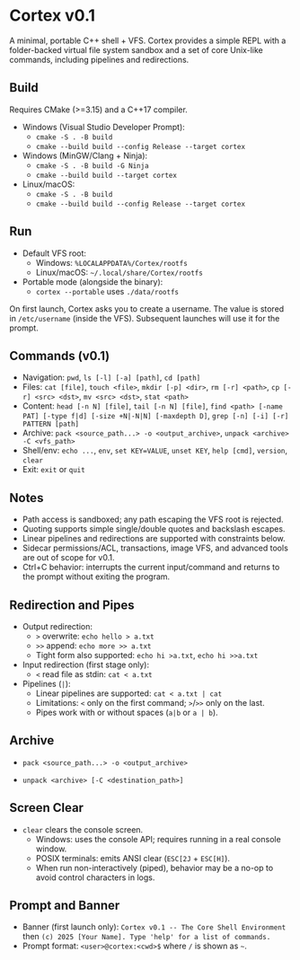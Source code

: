 # Cortex v0.1

A minimal, portable C++ shell + VFS. Cortex provides a simple REPL with a folder-backed virtual file system sandbox and a set of core Unix-like commands, including pipelines and redirections.

## Build

Requires CMake (>=3.15) and a C++17 compiler.

- Windows (Visual Studio Developer Prompt):
  - `cmake -S . -B build`
  - `cmake --build build --config Release --target cortex`
- Windows (MinGW/Clang + Ninja):
  - `cmake -S . -B build -G Ninja`
  - `cmake --build build --target cortex`
- Linux/macOS:
  - `cmake -S . -B build`
  - `cmake --build build --config Release --target cortex`

## Run

- Default VFS root:
  - Windows: `%LOCALAPPDATA%/Cortex/rootfs`
  - Linux/macOS: `~/.local/share/Cortex/rootfs`
- Portable mode (alongside the binary):
  - `cortex --portable` uses `./data/rootfs`

On first launch, Cortex asks you to create a username. The value is stored in `/etc/username` (inside the VFS). Subsequent launches will use it for the prompt.

## Commands (v0.1)
- Navigation: `pwd`, `ls [-l] [-a] [path]`, `cd [path]`
- Files: `cat [file]`, `touch <file>`, `mkdir [-p] <dir>`, `rm [-r] <path>`, `cp [-r] <src> <dst>`, `mv <src> <dst>`, `stat <path>`
- Content: `head [-n N] [file]`, `tail [-n N] [file]`, `find <path> [-name PAT] [-type f|d] [-size +N|-N|N] [-maxdepth D]`, `grep [-n] [-i] [-r] PATTERN [path]`
- Archive: `pack <source_path...> -o <output_archive>`, `unpack <archive> -C <vfs_path>`
- Shell/env: `echo ...`, `env`, `set KEY=VALUE`, `unset KEY`, `help [cmd]`, `version`, `clear`
- Exit: `exit` or `quit`

## Notes
- Path access is sandboxed; any path escaping the VFS root is rejected.
- Quoting supports simple single/double quotes and backslash escapes.
- Linear pipelines and redirections are supported with constraints below.
- Sidecar permissions/ACL, transactions, image VFS, and advanced tools are out of scope for v0.1.
- Ctrl+C behavior: interrupts the current input/command and returns to the prompt without exiting the program.

## Redirection and Pipes
- Output redirection:
  - `>` overwrite: `echo hello > a.txt`
  - `>>` append: `echo more >> a.txt`
  - Tight form also supported: `echo hi >a.txt`, `echo hi >>a.txt`
- Input redirection (first stage only):
  - `<` read file as stdin: `cat < a.txt`
- Pipelines (`|`):
  - Linear pipelines are supported: `cat < a.txt | cat`
  - Limitations: `<` only on the first command; `>`/`>>` only on the last.
  - Pipes work with or without spaces (`a|b` or `a | b`).

## Archive
- `pack <source_path...> -o <output_archive>`

- `unpack <archive> [-C <destination_path>]`

## Screen Clear
- `clear` clears the console screen.
  - Windows: uses the console API; requires running in a real console window.
  - POSIX terminals: emits ANSI clear (`ESC[2J` + `ESC[H]`).
  - When run non-interactively (piped), behavior may be a no-op to avoid control characters in logs.

## Prompt and Banner
- Banner (first launch only): `Cortex v0.1 -- The Core Shell Environment` then `(c) 2025 [Your Name]. Type 'help' for a list of commands.`
- Prompt format: `<user>@cortex:<cwd>$` where `/` is shown as `~`.
